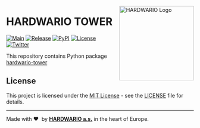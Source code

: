 <a href="https://www.hardwario.com/"><img src="https://www.hardwario.com/ci/assets/hw-logo.svg" width="200" alt="HARDWARIO Logo" align="right"></a>

# HARDWARIO TOWER

[![Main](https://github.com/hardwario/py-hardwario-tower/actions/workflows/main.yaml/badge.svg)](https://github.com/hardwario/py-hardwario-tower/actions/workflows/main.yaml)
[![Release](https://img.shields.io/github/release/hardwario/py-hardwario-tower.svg)](https://github.com/hardwario/py-hardwario-tower/releases)
[![PyPI](https://img.shields.io/pypi/v/hardwario-tower.svg)](https://pypi.org/project/hardwario-tower/)
[![License](https://img.shields.io/github/license/hardwario/py-hardwario-tower.svg)](https://github.com/hardwario/py-hardwario-tower/blob/master/LICENSE)
[![Twitter](https://img.shields.io/twitter/follow/hardwario_en.svg?style=social&label=Follow)](https://twitter.com/hardwario_en)

This repository contains Python package [hardwario-tower](https://pypi.org/project/hardwario-tower/)


## License

This project is licensed under the [MIT License](https://opensource.org/licenses/MIT/) - see the [LICENSE](LICENSE) file for details.

---

Made with &#x2764;&nbsp; by [**HARDWARIO a.s.**](https://www.hardwario.com/) in the heart of Europe.
